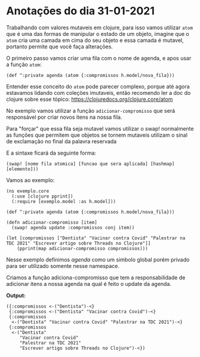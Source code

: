 # Anotações do dia 31-01-2021

Trabalhando com valores mutaveis em clojure, para isso vamos utilizar ````atom```` que é uma das formas de manipular o estado de um objeto, imagine que o ````atom```` cria uma camada em cima do seu objeto e essa camada é mutavel, portanto permite que você faça alterações.

O primeiro passo vamos criar uma fila com o nome de agenda, e apos usar a função ````atom````:

```
(def ^:private agenda (atom {:compromissos h.model/nova_fila}))
```

Entender esse conceito do ````atom```` pode parecer complexo, porque até agora estavamos lidando com coleções imutaveis, então recomendo ler a doc do clojure sobre esse tópico: 
https://clojuredocs.org/clojure.core/atom

No exemplo vamos utilizar a função ````adicionar-compromisso```` que será responsável por criar novos itens na nossa fila.

Para "forçar" que essa fila seja mutavel vamos utilizar o swap! normalmente as funções que permitem que objetos se tornem mutaveis utilizam o sinal de exclamação no final da palavra reservada

E a sintaxe ficará da seguinte forma: 

```(swap! [nome fila atomica] [funcao que sera aplicada] [hashmap] [elemento]))```

Vamos ao exemplo: 

```
(ns exemplo.core
  (:use [clojure pprint])
  (:require [exemplo.model :as h.model]))

(def ^:private agenda (atom {:compromissos h.model/nova_fila}))

(defn adicionar-compromisso [item]
  (swap! agenda update :compromissos conj item))

(let [compromissos ["Dentista" "Vacinar contra Covid" "Palestrar na TDC 2021" "Escrever artigo sobre Threads no Clojure"]]
    (pprint(map adicionar-compromisso compromissos)))

```
Nesse exemplo definimos *agenda* como um simbolo global porém privado para ser utilizado somente nesse namespace.

Criamos a função adiciona-compromisso que tem a responsabilidade de adicionar itens a nossa agenda na qual é feito o update da agenda. 

**Output:**
```
({:compromissos <-("Dentista")-<}
 {:compromissos <-("Dentista" "Vacinar contra Covid")-<}
 {:compromissos
  <-("Dentista" "Vacinar contra Covid" "Palestrar na TDC 2021")-<}
 {:compromissos
  <-("Dentista"
     "Vacinar contra Covid"
     "Palestrar na TDC 2021"
     "Escrever artigo sobre Threads no Clojure")-<})
```